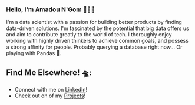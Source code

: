### Hello, I'm Amadou N'Gom 👋👨‍💻

 I'm a data scientist with a passion for building better products by finding data-driven solutions. I'm fascinated by the potential that big data offers us and aim to contribute greatly to the world of tech. I thoroughly enjoy working with highly driven thinkers to achieve common goals, and possess a strong affinity for people. Probably querying a database right now... Or playing with Pandas 🐼.

## Find Me Elsewhere! 🛸:
- Connect with me on <a href="https://www.linkedin.com/in/amadou-n-gom-252611215/">LinkedIn</a>!
- Check out on of my <a href="https://couponestimator.herokuapp.com/">Projects</a>!

<!--
**Amadou23/Amadou23** is a ✨ _special_ ✨ repository because its `README.md` (this file) appears on your GitHub profile.

Here are some ideas to get you started:

- 🔭 I’m currently working on ...
- 🌱 I’m currently learning ...
- 👯 I’m looking to collaborate on ...
- 🤔 I’m looking for help with ...
- 💬 Ask me about ...
- 📫 How to reach me: ...
- 😄 Pronouns: ...
- ⚡ Fun fact: ...
-->
